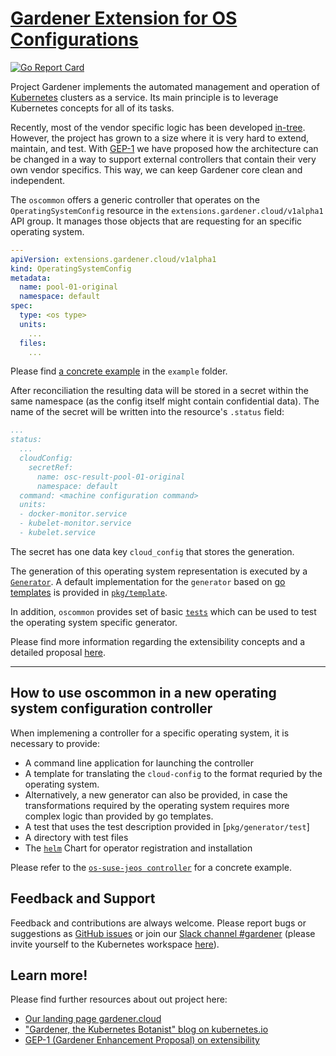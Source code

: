 # [Gardener Extension for OS Configurations](https://gardener.cloud)

[![Go Report Card](https://goreportcard.com/badge/github.com/gardener/gardener-extensions/pkg/controller/operatingsystemconfig/oscommon)](https://goreportcard.com/report/github.com/gardener/gardener-extensions/pkg/controller/operatingsystemconfig/oscommon)

Project Gardener implements the automated management and operation of [Kubernetes](https://kubernetes.io/) clusters as a service. Its main principle is to leverage Kubernetes concepts for all of its tasks.

Recently, most of the vendor specific logic has been developed [in-tree](https://github.com/gardener/gardener). However, the project has grown to a size where it is very hard to extend, maintain, and test. With [GEP-1](https://github.com/gardener/gardener/blob/master/docs/proposals/01-extensibility.md) we have proposed how the architecture can be changed in a way to support external controllers that contain their very own vendor specifics. This way, we can keep Gardener core clean and independent.

The `oscommon` offers a generic controller that operates on the `OperatingSystemConfig` resource in the `extensions.gardener.cloud/v1alpha1` API group. It manages those objects that are requesting for an specific operating system. 


```yaml
---
apiVersion: extensions.gardener.cloud/v1alpha1
kind: OperatingSystemConfig
metadata:
  name: pool-01-original
  namespace: default
spec:
  type: <os type>
  units:
    ...
  files:
    ...
```

Please find [a concrete example](example/operatingsystemconfig.yaml) in the `example` folder.

After reconciliation the resulting data will be stored in a secret within the same namespace (as the config itself might contain confidential data). The name of the secret will be written into the resource's `.status` field:

```yaml
...
status:
  ...
  cloudConfig:
    secretRef:
      name: osc-result-pool-01-original
      namespace: default
  command: <machine configuration command>
  units:
  - docker-monitor.service
  - kubelet-monitor.service
  - kubelet.service
```
The secret has one data key `cloud_config` that stores the generation.

The generation of this operating system representation is executed by a [`Generator`](pkg/generator/generator.go). A default implementation for the `generator` based on [go templates](https://golang.org/pkg/text/template/) is provided in [`pkg/template`](pkg/template).

In addition, `oscommon` provides set of basic [`tests`](/pkg/generator/test/README.md) which can be used to test the operating system specific generator.

Please find more information regarding the extensibility concepts and a detailed proposal [here](https://github.com/gardener/gardener/blob/master/docs/proposals/01-extensibility.md).

----

## How to use oscommon in a new operating system configuration controller

When implemening a controller for a specific operating system, it is necessary to provide:
* A command line application for launching the controller
* A template for translating the `cloud-config` to the format requried by the operating system.
* Alternatively, a new generator can also be provided, in case the transformations required by
the operating system requires more complex logic than provided by go templates. 
* A test that uses the test description provided in [`pkg/generator/test`]
* A directory with test files
* The [`helm`](https://github.com/helm/helm) Chart for operator registration and installation

Please refer to the [`os-suse-jeos controller`](htpps://github.com/gardener/gardener-extensions/controllers/os-suse-jeos) for a concrete example.

## Feedback and Support

Feedback and contributions are always welcome. Please report bugs or suggestions as [GitHub issues](https://github.com/gardener/gardener-extensions/issues) or join our [Slack channel #gardener](https://kubernetes.slack.com/messages/gardener) (please invite yourself to the Kubernetes workspace [here](http://slack.k8s.io)).

## Learn more!

Please find further resources about out project here:

* [Our landing page gardener.cloud](https://gardener.cloud/)
* ["Gardener, the Kubernetes Botanist" blog on kubernetes.io](https://kubernetes.io/blog/2018/05/17/gardener/)
* [GEP-1 (Gardener Enhancement Proposal) on extensibility](https://github.com/gardener/gardener/blob/master/docs/proposals/01-extensibility.md)
